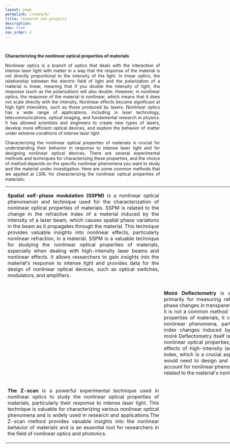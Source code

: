 ```yaml
---
layout: page
permalink: /reseach/
title: research and projects
description: 
nav: true
nav_order: 4
---
```


<p>&nbsp;</p>
<p><strong>Characterizing the nonlinear optical properties of materials</strong></p>
<p style="text-align: justify;">Nonlinear optics is a branch of optics that deals with the interaction of intense laser light with matter in a way that the response of the material is not directly proportional to the intensity of the light. In linear optics, the relationship between the electric field of light and the polarization of a material is linear, meaning that if you double the intensity of light, the response (such as the polarization) will also double. However, in nonlinear optics, the response of the material is nonlinear, which means that it does not scale directly with the intensity. Nonlinear effects become significant at high light intensities, such as those produced by lasers. Nonlinear optics has a wide range of applications, including in laser technology, telecommunications, optical imaging, and fundamental research in physics. It has allowed scientists and engineers to create new types of lasers, develop more efficient optical devices, and explore the behavior of matter under extreme conditions of intense laser light.</p>
<p style="text-align: justify;">Characterizing the nonlinear optical properties of materials is crucial for understanding their behavior in response to intense laser light and for designing nonlinear optical devices. There are several experimental methods and techniques for characterizing these properties, and the choice of method depends on the specific nonlinear phenomena you want to study and the material under investigation. Here are some common methods that we applied at LSRL for characterizing the nonlinear optical properties of materials:</p>
<table style="width: 1025.16px;">
<tbody>
<tr style="height: 152px;">
<td style="width: 504px; height: 152px;">
<p style="text-align: justify;"><strong>Spatial self-phase modulation (SSPM) </strong>is a nonlinear optical phenomenon and technique used for the characterization of nonlinear optical properties of materials. SSPM is related to the change in the refractive index of a material induced by the intensity of a laser beam, which causes spatial phase variations in the beam as it propagates through the material. This technique provides valuable insights into nonlinear effects, particularly nonlinear refraction, in a material. SSPM is a valuable technique for studying the nonlinear optical properties of materials, especially when dealing with high-intensity laser beams and nonlinear effects. It allows researchers to gain insights into the material's response to intense light and provides data for the design of nonlinear optical devices, such as optical switches, modulators, and amplifiers.</p>
</td>
<td style="width: 512.156px; text-align: justify; height: 152px;">&nbsp;</td>
</tr>
<tr style="text-align: justify; height: 177px;">
<td style="width: 504px; height: 177px;">&nbsp;</td>
<td style="width: 512.156px; height: 177px;">
<p><strong>Moir&eacute; Deflectometry </strong>is a powerful optical technique used primarily for measuring refractive index variations and optical phase changes in transparent and nontransparent materials. While it is not a common method for directly studying nonlinear optical properties of materials, it can be adapted to investigate certain nonlinear phenomena, particularly those related to refractive index changes induced by high-intensity laser beams. While moir&eacute; Deflectometry itself is not a traditional method for studying nonlinear optical properties, it can be adapted to investigate the effects of high-intensity laser beams on a material's refractive index, which is a crucial aspect of nonlinear optics. Researchers would need to design and calibrate their experimental setup to account for nonlinear phenomena and extract relevant parameters related to the material's nonlinear response</p>
</td>
</tr>
<tr style="text-align: justify; height: 135px;">
<td style="width: 504px; height: 135px;">
<p><strong>The Z-scan</strong> is a powerful experimental technique used in nonlinear optics to study the nonlinear optical properties of materials, particularly their response to intense laser light. This technique is valuable for characterizing various nonlinear optical phenomena and is widely used in research and applications.The Z-scan method provides valuable insights into the nonlinear behavior of materials and is an essential tool for researchers in the field of nonlinear optics and photonics.</p>
</td>
<td style="width: 512.156px; height: 135px;">&nbsp;</td>
</tr>
</tbody>
</table>
<p style="text-align: justify;">&nbsp;</p>
